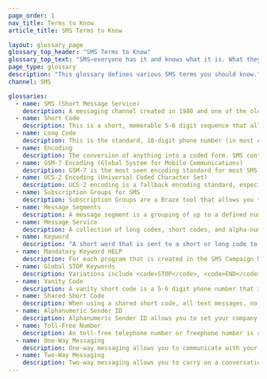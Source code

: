```yaml
---
page_order: 1
nav_title: Terms to Know
article_title: SMS Terms to Know

layout: glossary_page
glossary_top_header: "SMS Terms to Know"
glossary_top_text: "SMS–everyone has it and knows what it is. What they don't know is the nuance. Check out the following terms to learn more about SMS ecosystems, technologies, and processes."
page_type: glossary
description: "This glossary defines various SMS terms you should know."
channel: SMS 

glossaries:
  - name: SMS (Short Message Service)
    description: A messaging channel created in 1980 and one of the oldest texting technologies. It also happens to be one of the most wide-spread and more frequently used, of all texting channels. This channel is a more direct way to reach your users and customers than most other messaging channels, as it utilizes their personal phone number to reach them. As such, SMS has more rules and regulations around it than other messaging channels.
  - name: Short Code
    description: This is a short, memorable 5-6 digit sequence that allows senders to send more messages at more consistent rates than long numbers (one message per second).<br><br>Either a short or a long code is required.
  - name: Long Code
    description: This is the standard, 10-digit phone number (in most countries) that allows senders to send more messages at the rate of one message per second.<br><br>Either a short or a long code is required.
  - name: Encoding
    description: The conversion of anything into a coded form. SMS content can be encoded in either GSM-7 or UCS-2.
  - name: GSM-7 Encoding (Global System for Mobile Communications)
    description: GSM-7 is the most seen encoding standard for most SMS messaging. It uses most of the Greek and English alphabets, as well as some additional characters. You can learn more about GSM-7 encoding and which character sets you can use from <a href='https://en.wikipedia.org/wiki/GSM_03.38#GSM_7-bit_default_alphabet_and_extension_table_of_3GPP_TS_23.038_.2F_GSM_03.38' title="GSM 7-bit default alphabet and extension table">Wikipedia</a>. Languages such as Chinese, Korean, or Japanese must be transferred using the 16-bit UCS-2 character encoding. <br> <br> You can estimate that the character limit per segment for this type of encoding is 128 characters.
  - name: UCS-2 Encoding (Universal Coded Character Set)
    description: UCS-2 encoding is a fallback encoding standard, especially when a message cannot be encoded using GSM-7 or when a language needs more than 128 characters to be rendered. USC-2 is better measured by <a href='https://en.wikipedia.org/wiki/Code_point'>code points</a>, as opposed to "characters". Regardless, you could estimate that the character limit per segment for this type of encoding is 67 characters.
  - name: Subscription Groups for SMS
    description: Subscription Groups are a Braze tool that allows you to target specific subscription levels of users or customers. Subscription Groups for SMS are constructed internally based on your message service and cannot be shared across workspaces.
  - name: Message Segments
    description: A message segment is a grouping of up to a defined number of characters (160 for GSM-7 encoding; 67 for UCS-2 encoding) that will be sent in a single SMS dispatch. If you dispatch an SMS with 161 characters using GSM-7 encoding, you will see that there are two (2) message segments that were sent. Sending multiple message segments may result in additional charges.
  - name: Message Service
    description: A collection of long codes, short codes, and alpha-numeric IDs used to send your SMS message with Braze.
  - name: Keyword
    description: "A short word that is sent to a short or long code to interact with a pre-defined SMS program or to request to OPT-OUT of a specific program or all programs on a code. For example, <code>STOP</code>. Keywords should <br> - be alphanumeric <br> - have no spaces <br> - be less than 10 characters. <br> <br> A specific keyword and short code combination may only be used on one active program at a time. If a keyword is entered that is already in use by another program, a validation error will appear. <br> <br> There are two mandatory keyword categories that all SMS content providers must comply with: <code>STOP</code> and <code>HELP</code>."
  - name: Mandatory Keyword HELP
    description: For each program that is created in the SMS Campaign Manager platform, content for this keyword must be provided and has to meet the best practices and carrier compliance per country or region in which the SMS traffic is being sent and received. In most cases, this content should have a brief explanation of the SMS program, and how to OPT-OUT.
  - name: Global STOP Keywords
    description: Variations include <code>STOP</code>, <code>END</code>, <code>QUIT</code>, <code>UNSUBSCRIBE</code>, <code>CANCEL</code>, <code>STOPALL</code>. These are referred to as <code>Global-Stop-Keywords</code>. If any of these keywords are texted in to a short or long code, it results in the mobile number (the originating mobile phone number) being opted-out of every active SMS program on that code it is associated with.
  - name: Vanity Code
    description: A vanity short code is a 5-6 digit phone number that is specifically selected by a brand. Vanity short codes are branded and easier for consumers to remember.
  - name: Shared Short Code
    description: When using a shared short code, all text messages, no matter what business or organization sends them, arrives on a consumer's mobile device from the same 5-6 phone number. While shared short codes are relatively low cost and immediately available, this means that your business will not have a dedicated short code, and are subject to other businesses following the correct protocol with your shared short code. 
  - name: Alphanumeric Sender ID
    description: Alphanumeric Sender ID allows you to set your company name or brand as the Sender ID using alphanumeric characters when sending one-way messages to supported countries.
  - name: Toll-Free Number
    description: An toll-free telephone number or freephone number is a telephone number that is billed for all arriving calls instead of incurring charges to the originating telephone subscriber. Toll-free numbers in the US and Canada are SMS-enabled, where subscribers are charged for incoming and outgoing texts.<br><br>Toll-Free messaging works best when your use case is person-to-person, such as customer support or sales, with both the sender and the recipient having a conversation via text.
  - name: One-Way Messaging
    description: One-way messaging allows you to communicate with your customers by sending text messages. One-way messaging is useful if you are implementing an alphanumeric sender ID in markets where long and short codes are not available. 
  - name: Two-Way Messaging
    description: Two-way messaging allows you to carry on a conversation by both sending and receiving text messages. 
---
```

